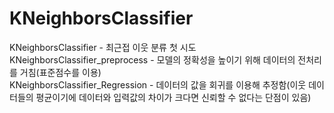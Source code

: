 # KNeighborsClassifier
KNeighborsClassifier - 최근접 이웃 분류 첫 시도<br>
KNeighborsClassifier_preprocess - 모델의 정확성을 높이기 위해 데이터의 전처리를 거침(표준점수를 이용)<br>
KNeighborsClassifier_Regression - 데이터의 값을 회귀를 이용해 추정함(이웃 데이터들의 평균이기에 데이터와 입력값의 차이가 크다면 신뢰할 수 없다는 단점이 있음)
